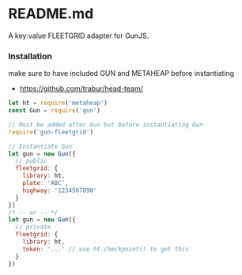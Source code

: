 README.md
========
A key:value FLEETGRID adapter for GunJS.

### Installation
make sure to have included GUN and METAHEAP before instantiating
- https://github.com/trabur/head-team/

```js
let ht = require('metaheap')
const Gun = require('gun')

// Must be added after Gun but before instantiating Gun
require('gun-fleetgrid')

// Instantiate Gun
let gun = new Gun({
  // public
  fleetgrid: {
    library: ht,
    plate: 'ABC',
    highway: '1234567890'
  }
})
/* -- or -- */
let gun = new Gun({
  // private
  fleetgrid: {
    library: ht,
    token: '...' // use ht.checkpoint() to get this
  }
})
```